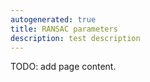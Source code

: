 ```yaml
---
autogenerated: true
title: RANSAC parameters
description: test description
---
```


TODO: add page content.
